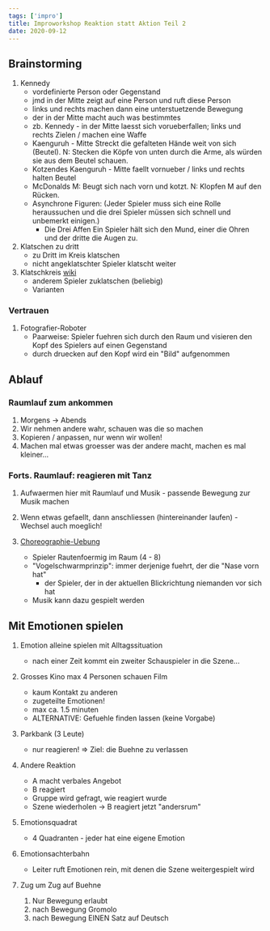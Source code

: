 ```yaml
---
tags: ['impro']
title: Improworkshop Reaktion statt Aktion Teil 2
date: 2020-09-12
---
```


## Brainstorming
1. Kennedy
    - vordefinierte Person oder Gegenstand
    - jmd in der Mitte zeigt auf eine Person und ruft diese Person
    - links und rechts machen dann eine unterstuetzende Bewegung
    - der in der Mitte macht auch was bestimmtes
    - zb. Kennedy - in der Mitte laesst sich vorueberfallen; links und rechts Zielen / machen eine Waffe
    - Kaenguruh - Mitte Streckt die gefalteten Hände weit von sich (Beutel). N: Stecken die Köpfe von unten durch die Arme, als würden sie aus dem Beutel schauen. 
    - Kotzendes Kaenguruh - Mitte faellt vornueber / links und rechts halten Beutel
    - McDonalds M: Beugt sich nach vorn und kotzt. N: Klopfen M auf den Rücken.
    - Asynchrone Figuren: (Jeder Spieler muss sich eine Rolle heraussuchen und die drei Spieler müssen sich schnell und unbemerkt einigen.)
        - Die Drei Affen Ein Spieler hält sich den Mund, einer die Ohren und der dritte die Augen zu.  
1. Klatschen zu dritt
    - zu Dritt im Kreis klatschen
    - nicht angeklatschter Spieler klatscht weiter
1. Klatschkreis [wiki](https://improwiki.com/de/aufwaermspiele/klatschkreis)
    - anderem Spieler zuklatschen (beliebig)
    - Varianten

### Vertrauen
1. Fotografier-Roboter
    - Paarweise: Spieler fuehren sich durch den Raum und visieren den Kopf des Spielers auf einen Gegenstand
    - durch druecken auf den Kopf wird ein "Bild" aufgenommen


## Ablauf

### Raumlauf zum ankommen
1. Morgens -> Abends
1. Wir nehmen andere wahr, schauen was die so machen
1. Kopieren / anpassen, nur wenn wir wollen!
1. Machen mal etwas groesser was der andere macht, machen es mal kleiner...

### Forts. Raumlauf: reagieren mit Tanz
1. Aufwaermen hier mit Raumlauf und Musik - passende Bewegung zur Musik machen
1. Wenn etwas gefaellt, dann anschliessen (hintereinander laufen) - Wechsel auch moeglich!


1. [Choreographie-Uebung](https://improwiki.com/de/wiki/improtheater/choreographie-ubung)
    - Spieler Rautenfoermig im Raum (4 - 8)
    - "Vogelschwarmprinzip": immer derjenige fuehrt, der die "Nase vorn hat"
        - der Spieler, der in der aktuellen Blickrichtung niemanden vor sich hat
    - Musik kann dazu gespielt werden

## Mit Emotionen spielen

1. Emotion alleine spielen mit Alltagssituation
    - nach einer Zeit kommt ein zweiter Schauspieler in die Szene...

1. Grosses Kino max 4 Personen schauen Film
    - kaum Kontakt zu anderen
    - zugeteilte Emotionen!
    - max ca. 1.5 minuten
    - ALTERNATIVE: Gefuehle finden lassen (keine Vorgabe)

1. Parkbank (3 Leute)
    - nur reagieren! => Ziel: die Buehne zu verlassen

1. Andere Reaktion
    - A macht verbales Angebot
    - B reagiert
    - Gruppe wird gefragt, wie reagiert wurde
    - Szene wiederholen -> B reagiert jetzt "andersrum"

1. Emotionsquadrat
    - 4 Quadranten - jeder hat eine eigene Emotion

1. Emotionsachterbahn
    - Leiter ruft Emotionen rein, mit denen die Szene weitergespielt wird
  
1. Zug um Zug auf Buehne
    1. Nur Bewegung erlaubt
    2. nach Bewegung Gromolo
    3. nach Bewegung EINEN Satz auf Deutsch
